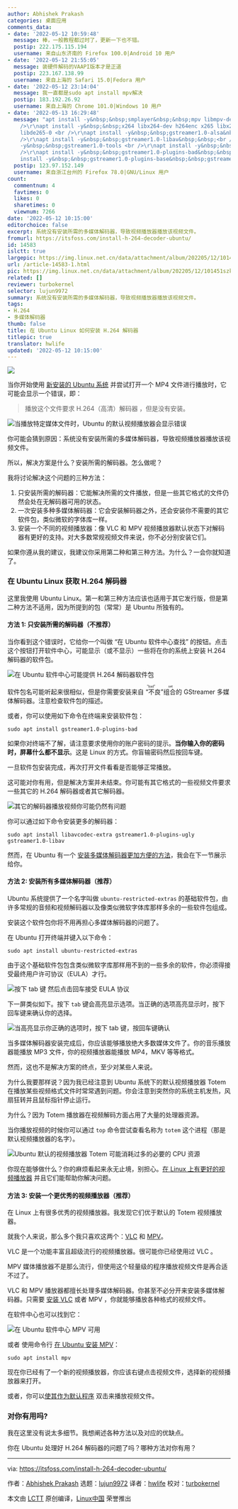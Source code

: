 ```yaml
---
author: Abhishek Prakash
categories: 桌面应用
comments_data:
- date: '2022-05-12 10:59:48'
  message: 棒，一般教程都过时了，更新一下也不错。
  postip: 222.175.115.194
  username: 来自山东济南的 Firefox 100.0|Android 10 用户
- date: '2022-05-12 21:55:05'
  message: 装硬件解码的VAAPI版本才是正道
  postip: 223.167.138.99
  username: 来自上海的 Safari 15.0|Fedora 用户
- date: '2022-05-12 23:14:04'
  message: 我一直都是sudo apt install mpv解决
  postip: 183.192.26.92
  username: 来自上海的 Chrome 101.0|Windows 10 用户
- date: '2022-05-13 16:29:48'
  message: "apt install -y&nbsp;&nbsp;smplayer&nbsp;&nbsp;mpv libmpv-dev mencoder<br
    />\r\napt install -y&nbsp;&nbsp;x264 libx264-dev h264enc x265 libx265-dev libde265-dev
    libde265-0 <br />\r\napt install -y&nbsp;&nbsp;gstreamer1.0-alsa&nbsp;&nbsp;gstreamer1.0-pulseaudio<br
    />\r\napt install -y&nbsp;&nbsp;gstreamer1.0-libav&nbsp;&nbsp;<br />\r\napt install
    -y&nbsp;&nbsp;gstreamer1.0-tools <br />\r\napt install -y&nbsp;&nbsp;gstreamer1.0-plugins-good&nbsp;&nbsp;<br
    />\r\napt install -y&nbsp;&nbsp;gstreamer1.0-plugins-bad&nbsp;&nbsp;<br />\r\napt
    install -y&nbsp;&nbsp;gstreamer1.0-plugins-base&nbsp;&nbsp;gstreamer1.0-plugins-ugly"
  postip: 123.97.152.149
  username: 来自浙江台州的 Firefox 78.0|GNU/Linux 用户
count:
  commentnum: 4
  favtimes: 0
  likes: 0
  sharetimes: 0
  viewnum: 7266
date: '2022-05-12 10:15:00'
editorchoice: false
excerpt: 系统没有安装所需的多媒体解码器，导致视频播放器播放该视频文件。
fromurl: https://itsfoss.com/install-h-264-decoder-ubuntu/
id: 14583
islctt: true
largepic: https://img.linux.net.cn/data/attachment/album/202205/12/101451szky6vn0vn4ssv2s.jpg
url: /article-14583-1.html
pic: https://img.linux.net.cn/data/attachment/album/202205/12/101451szky6vn0vn4ssv2s.jpg.thumb.jpg
related: []
reviewer: turbokernel
selector: lujun9972
summary: 系统没有安装所需的多媒体解码器，导致视频播放器播放该视频文件。
tags:
- H.264
- 多媒体解码器
thumb: false
title: 在 Ubuntu Linux 如何安装 H.264 解码器
titlepic: true
translator: hwlife
updated: '2022-05-12 10:15:00'
---
```


![](/data/attachment/album/202205/12/101451szky6vn0vn4ssv2s.jpg)


当你开始使用 [新安装的 Ubuntu 系统](https://itsfoss.com/install-ubuntu/) 并尝试打开一个 MP4 文件进行播放时，它可能会显示一个错误，即：



> 
> 播放这个文件要求 H.264（高清）解码器 ，但是没有安装。
> 
> 
> 


![当播放特定媒体文件时，Ubuntu 的默认视频播放器会显示错误](/data/attachment/album/202205/12/101514ordu4u4zzocou4tj.png)


你可能会猜到原因：系统没有安装所需的多媒体解码器，导致视频播放器播放该视频文件。


所以，解决方案是什么？安装所需的解码器。怎么做呢？


我将讨论解决这个问题的三种方法：


1. 只安装所需的解码器：它能解决所需的文件播放，但是一些其它格式的文件仍然会处在无解码器可用的状态。
2. 一次安装多种多媒体解码器：它会安装解码器之外，还会安装你不需要的其它软件包，类似微软的字体库一样。
3. 安装一个不同的视频播放器：像 VLC 和 MPV 视频播放器默认状态下对解码器有更好的支持。对大多数常规视频文件来说，你不必分别安装它们。


如果你遵从我的建议，我建议你采用第二种和第三种方法。为什么？一会你就知道了。


### 在 Ubuntu Linux 获取 H.264 解码器


这里我使用 Ubuntu Linux。第一和第三种方法应该也适用于其它发行版，但是第二种方法不适用，因为所提到的包（常常）是 Ubuntu 所独有的。


#### 方法 1: 只安装所需的解码器（不推荐）


当你看到这个错误时，它给你一个叫做 “在 Ubuntu 软件中心查找” 的按钮。点击这个按钮打开软件中心，可能显示（或不显示）一些将在你的系统上安装 H.264 解码器的软件包。


![在 Ubuntu 软件中心可能提供 H.264 解码器软件包](/data/attachment/album/202205/12/101514it63hbt6is24j6t2.png)


软件包名可能听起来很相似，但是你需要安装来自<ruby> “不良”组合 <rt>  "bad" set </rt></ruby>的 GStreamer 多媒体解码器。注意检查软件包的描述。


或者，你可以使用如下命令在终端来安装软件包：



```
sudo apt install gstreamer1.0-plugins-bad

```

如果你对终端不了解，请注意要求使用你的账户密码的提示。**当你输入你的密码时，屏幕什么都不显示**。这是 Linux 的方式。你盲输密码然后按回车键。


一旦软件包安装完成，再次打开文件看看是否能够正常播放。


这可能对你有用，但是解决方案并未结束。你可能有其它格式的一些视频文件要求一些其它的 H.264 解码器或者其它解码器。


![其它的解码器播放视频你可能仍然有问题](/data/attachment/album/202205/12/101515aputtpdccduup6kh.png)


你可以通过如下命令安装更多的解码器：



```
sudo apt install libavcodec-extra gstreamer1.0-plugins-ugly gstreamer1.0-libav

```

然而，在 Ubuntu 有一个 [安装多媒体解码器更加方便的方法](https://itsfoss.com/install-media-codecs-ubuntu/)，我会在下一节展示给你。


#### 方法 2: 安装所有多媒体解码器（推荐）


Ubuntu 系统提供了一个名字叫做 `ubuntu-restricted-extras` 的基础软件包，由许多常规的音频和视频解码器以及像类似微软字体库那样多余的一些软件包组成。


安装这个软件包你将不用再担心多媒体解码器的问题了。


在 Ubuntu 打开终端并键入以下命令：



```
sudo apt install ubuntu-restricted-extras

```

由于这个基础软件包包含类似微软字库那样用不到的一些多余的软件，你必须得接受最终用户许可协议（EULA）才行。


![按下 tab 键 然后点击回车接受 EULA 协议](/data/attachment/album/202205/12/101515z9pe8loegn77987p.jpg)


下一屏类似如下。按下 `tab` 键会高亮显示选项。当正确的选项高亮显示时，按下回车键来确认你的选择。


![当高亮显示你正确的选项时，按下 tab 键，按回车键确认](/data/attachment/album/202205/12/101515efeii4754ejvli5g.jpg)


当多媒体解码器安装完成后，你应该能够播放绝大多数媒体文件了。你的音乐播放器能播放 MP3 文件，你的视频播放器能播放 MP4，MKV 等等格式。


然而，这也不是解决方案的终点，至少对某些人来说。


为什么我要那样说？因为我已经注意到 Ubuntu 系统下的默认视频播放器 Totem 在播放某些视频格式文件时常常遇到问题。你会注意到突然你的系统主机发热，风扇狂转并且鼠标指针停止运行。


为什么？因为 Totem 播放器在视频解码方面占用了大量的处理器资源。


当你播放视频的时候你可以通过 `top` 命令尝试查看名称为 `totem` 这个进程（那是默认视频播放器的名字）。


![Ubuntu 默认的视频播放器 Totem 可能消耗过多的必要的 CPU 资源](/data/attachment/album/202205/12/101913jaaweexmul91ml7g.jpg)


你现在能够做什么？你的麻烦看起来永无止境，别担心。[在 Linux 上有更好的视频播放器](https://itsfoss.com/video-players-linux/) 并且它们能帮助你解决问题。


#### 方法 3: 安装一个更优秀的视频播放器（推荐）


在 Linux 上有很多优秀的视频播放器。我发现它们优于默认的 Totem 视频播放器。


就我个人来说，那么多个我只喜欢这两个：[VLC](https://www.videolan.org/vlc/) 和 [MPV](https://mpv.io/)。


VLC 是一个功能丰富且超级流行的视频播放器。很可能你已经使用过 VLC 。


MPV 媒体播放器不是那么流行，但使用这个轻量级的程序播放视频文件是再合适不过了。


VLC 和 MPV 播放器都擅长处理多媒体解码器。你甚至不必分开来安装多媒体解码器。只需要 [安装 VLC](https://itsfoss.com/install-latest-vlc/) 或者 MPV ，你就能够播放各种格式的视频文件。


在软件中心也可以找到它：


![在 Ubuntu 软件中心 MPV 可用](/data/attachment/album/202205/12/101515gxz5zov7d7ll7lgp.png)


或者 使用命令行 [在 Ubuntu 安装 MPV](https://itsfoss.com/mpv-video-player/)：



```
sudo apt install mpv

```

现在你已经有了一个新的视频播放器，你应该右键点击视频文件，选择新的视频播放器来打开。


或者，你可以[使其作为默认程序](https://itsfoss.com/change-default-applications-ubuntu/) 双击来播放视频文件。


### 对你有用吗?


我在这里没有说太多细节。我想阐述各种方法以及对应的优缺点。


你在 Ubuntu 处理好 H.264 解码器的问题了吗？哪种方法对你有用？




---


via: <https://itsfoss.com/install-h-264-decoder-ubuntu/>


作者：[Abhishek Prakash](https://itsfoss.com/author/abhishek/) 选题：[lujun9972](https://github.com/lujun9972) 译者：[hwlife](https://github.com/hwlife) 校对：[turbokernel](https://github.com/turbokernel)


本文由 [LCTT](https://github.com/LCTT/TranslateProject) 原创编译，[Linux中国](https://linux.cn/) 荣誉推出